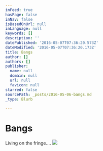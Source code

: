 ```yaml
---
inFeed: true
hasPage: false
inNav: false
isBasedOnUrl: null
inLanguage: null
keywords: []
description: ''
datePublished: '2016-05-07T07:36:20.573Z'
dateModified: '2016-05-07T07:36:20.173Z'
title: Bangs
author: []
authors: []
publisher:
  name: null
  domain: null
  url: null
  favicon: null
starred: false
sourcePath: _posts/2016-05-06-bangs.md
_type: Blurb

---
```

# Bangs

Living on the fringe....
![](https://the-grid-user-content.s3-us-west-2.amazonaws.com/548062f9-516d-4051-ba76-cdd78657bf43.jpg)